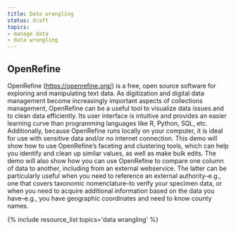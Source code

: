 ```yaml
---
title: Data wrangling
status: draft
topics:
- manage data
- data wrangling
---
```


## OpenRefine

OpenRefine (https://openrefine.org/) is a free, open source software for exploring and manipulating text data. As digitization and digital data management become increasingly important aspects of collections management, OpenRefine can be a useful tool to visualize data issues and to clean data efficiently. Its user interface is intuitive and provides an easier learning curve than programming languages like R, Python, SQL, etc. Additionally, because OpenRefine runs locally on your computer, it is ideal for use with sensitive data and/or no internet connection. This demo will show how to use OpenRefine’s faceting and clustering tools, which can help you identify and clean up similar values, as well as make bulk edits. The demo will also show how you can use OpenRefine to compare one column of data to another, including from an external webservice. The latter can be particularly useful when you need to reference an external authority–e.g., one that covers taxonomic nomenclature–to verify your specimen data, or when you need to acquire additional information based on the data you have–e.g., you have geographic coordinates and need to know county names.

{% include resource_list topics='data wrangling' %}
